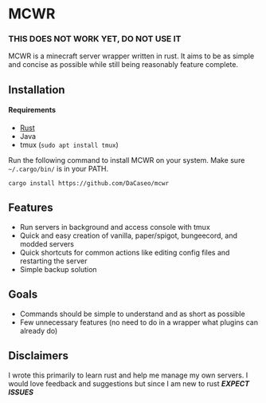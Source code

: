 # MCWR
### THIS DOES NOT WORK YET, DO NOT USE IT
MCWR is a minecraft server wrapper written in rust. It aims to be as simple and concise as possible while still being reasonably feature complete.

## Installation

#### Requirements
- [Rust](https://rustup.rs/)
- Java
- tmux (`sudo apt install tmux`)

Run the following command to install MCWR on your system. Make sure `~/.cargo/bin/` is in your PATH.

    cargo install https://github.com/DaCaseo/mcwr
## Features
- Run servers in background and access console with tmux
- Quick and easy creation of vanilla, paper/spigot, bungeecord, and modded servers
- Quick shortcuts for common actions like editing config files and restarting the server
- Simple backup solution

## Goals
- Commands should be simple to understand and as short as possible
- Few unnecessary features (no need to do in a wrapper what plugins can already do)

## Disclaimers
I wrote this primarily to learn rust and help me manage my own servers. I would love feedback and suggestions but since I am new to rust ***EXPECT ISSUES***
